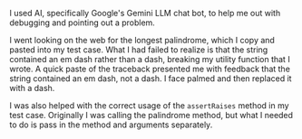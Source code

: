 I used AI, specifically Google's Gemini LLM chat bot, to help me out with debugging 
and pointing out a problem.

I went looking on the web for the longest palindrome, which I copy and pasted into 
my test case. What I had failed to realize is that the string contained an em dash 
rather than a dash, breaking my utility function that I wrote. A quick paste of the 
traceback presented me with feedback that the string contained an em dash, not a 
dash. I face palmed and then replaced it with a dash.

I was also helped with the correct usage of the `assertRaises` method in my test 
case. Originally I was calling the palindrome method, but what I needed to do is 
pass in the method and arguments separately.